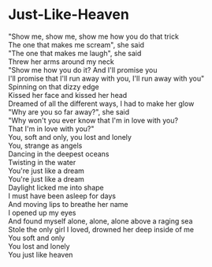 # Just-Like-Heaven

"Show me, show me, show me how you do that trick  
The one that makes me scream", she said  
"The one that makes me laugh", she said  
Threw her arms around my neck  
"Show me how you do it? And I'll promise you  
I'll promise that I'll run away with you, I'll run away with you"  
Spinning on that dizzy edge  
Kissed her face and kissed her head  
Dreamed of all the different ways, I had to make her glow  
"Why are you so far away?", she said  
"Why won't you ever know that I'm in love with you?  
That I'm in love with you?"  
You, soft and only, you lost and lonely  
You, strange as angels  
Dancing in the deepest oceans  
Twisting in the water  
You're just like a dream  
You're just like a dream  
Daylight licked me into shape  
I must have been asleep for days  
And moving lips to breathe her name  
I opened up my eyes  
And found myself alone, alone, alone above a raging sea  
Stole the only girl I loved, drowned her deep inside of me  
You soft and only  
You lost and lonely  
You just like heaven
